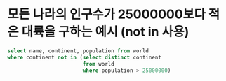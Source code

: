 # 모든 나라의 인구수가 25000000보다 적은 대륙을 구하는 예시 (not in 사용)

```sql
select name, continent, population from world
where continent not in (select distinct continent 
                        from world 
                        where population > 25000000)
```
